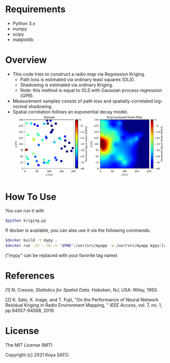 # Requirements
- Python 3.x
- numpy
- scipy
- matplotlib

# Overview
* This code tries to construct a radio map via Regression Kriging.
  * Path loss is estimated via ordinary least squares (OLS).
  * Shadowing is estimated via ordinary Kriging.
  * Note: this method is equal to OLS with Gaussian process regression (GPR).
* Measurement samples consist of path loss and spatially-correlated log-normal shadowing.
* Spatial correlation follows an exponential decay model.
![](example.png)

# How To Use
You can run it with
```bash
$python kriging.py
```
If docker is available, you can alse use it via the following commands:
```bash
$docker build -t mypy .
$docker run -it --rm -v "$PWD":/usr/src/myapp -w /usr/src/myapp mypy:latest python3 kriging.py
```
("mypy" can be replaced with your favorite tag name)

# References

[1] N. Cressie, *Statistics for Spatial Data*. Hoboken, NJ, USA: Wiley, 1993.

[2] K. Sato, K. Inage, and T. Fujii, "On the Performance of Neural Network Residual Kriging in Radio Environment Mapping, " *IEEE Access*, vol. 7, no. 1, pp.94557-94568, 2019.



# License

The MIT License (MIT)

Copyright (c) 2021 Koya SATO.
